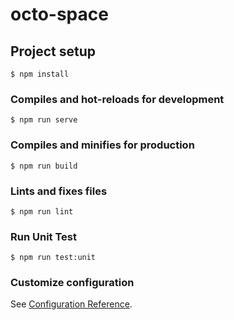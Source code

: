 # octo-space

## Project setup

```
$ npm install
```

### Compiles and hot-reloads for development

```
$ npm run serve
```

### Compiles and minifies for production

```
$ npm run build
```

### Lints and fixes files

```
$ npm run lint
```

### Run Unit Test

```
$ npm run test:unit
```

### Customize configuration

See [Configuration Reference](https://cli.vuejs.org/config/).
